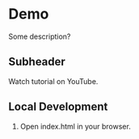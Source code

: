 # Demo
Some description?

## Subheader

Watch tutorial on YouTube.

## Local Development

1. Open index.html in your browser.